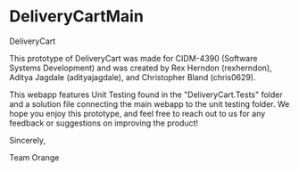 # DeliveryCartMain

DeliveryCart

This prototype of DeliveryCart was made for CIDM-4390 (Software Systems Development) and was 
created by Rex Herndon (rexherndon), Aditya Jagdale (adityajagdale), and Christopher Bland (chris0629).

This webapp features Unit Testing found in the "DeliveryCart.Tests" folder and a solution file
connecting the main webapp to the unit testing folder. We hope you enjoy this prototype, and feel free to 
reach out to us for any feedback or suggestions on improving the product!

Sincerely, 

Team Orange
